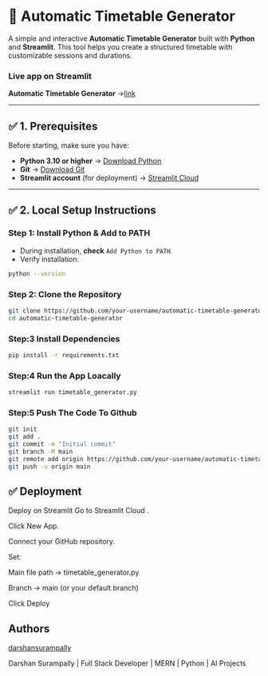  # 📅 Automatic Timetable Generator

A simple and interactive **Automatic Timetable Generator** built with **Python** and **Streamlit**. This tool helps you create a structured timetable with customizable sessions and durations.

### **Live app on Streamlit**
**Automatic Timetable Generator** ->[link](https://automatic-timetable-generator-eugg9z4ke7dx5wnw6nstij.streamlit.app/)


---

## ✅ 1. Prerequisites

Before starting, make sure you have:

- **Python 3.10 or higher** → [Download Python](https://www.python.org/downloads/)
- **Git** → [Download Git](https://git-scm.com/downloads)
- **Streamlit account** (for deployment) → [Streamlit Cloud](https://streamlit.io/cloud)

---

## ✅ 2. Local Setup Instructions

### **Step 1: Install Python & Add to PATH**
- During installation, **check** `Add Python to PATH`.
- Verify installation:

```bash
python --version
```

### **Step 2: Clone the Repository**

```bash
git clone https://github.com/your-username/automatic-timetable-generator.git
cd automatic-timetable-generator
```

### **Step:3 Install Dependencies**

```bash
pip install -r requirements.txt
```

### **Step:4 Run the App Loacally**
```bash
streamlit run timetable_generator.py
```

### **Step:5 Push The Code To Github**
```bash
git init
git add .
git commit -m "Initial commit"
git branch -M main
git remote add origin https://github.com/your-username/automatic-timetable-generator.git
git push -u origin main
```
## ✅ Deployment

Deploy on Streamlit
Go to Streamlit Cloud
.

Click New App.

Connect your GitHub repository.

Set:

Main file path → timetable_generator.py

Branch → main (or your default branch)

Click Deploy



## Authors

[darshansurampally](https://www.github.com/darshansurampally)

Darshan Surampally |
Full Stack Developer | MERN | Python | AI Projects
